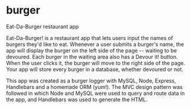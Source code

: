# burger
Eat-Da-Burger restaurant app

Eat-Da-Burger! is a restaurant app that lets users input the names of burgers they'd like to eat.
Whenever a user submits a burger's name, the app will display the burger on the left side of the page -- waiting to be devoured.
Each burger in the waiting area also has a Devour it! button. When the user clicks it, the burger will move to the right side of the page.
Your app will store every burger in a database, whether devoured or not.

This app was created as a burger logger with MySQL, Node, Express, Handlebars and a homemade ORM (yum!). The MVC design pattern was followed in which Node and MySQL were used to query and route data in the app, and Handlebars was used to generate the HTML.


